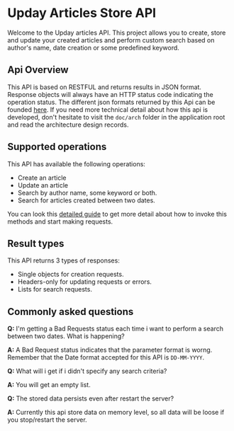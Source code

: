 # Upday Articles Store API

Welcome to the Upday articles API. This project allows you to create, store and update your created articles and perform custom search based on author's name, date creation or some predefined keyword.


## Api Overview

This API is based on RESTFUL and returns results in JSON format. Response objects will always have an HTTP status code indicating the operation status. The different json formats returned by this Api can be founded [here](/doc/format/json-formats.md).
If you need more technical detail about how this api is developed, don't hesitate to visit the `doc/arch` folder in the application root and read the architecture design records.


## Supported operations

This API has available the following operations:

- Create an article
- Update an article
- Search by author name, some keyword or both.
- Search for articles created between two dates.

You can look this [detailed guide](/doc/format/operations.md) to get more detail about how to invoke this methods and start making requests.

## Result types

This API returns 3 types of responses:

- Single objects for creation requests.
- Headers-only for updating requests or errors.
- Lists for search requests.

## Commonly asked questions

**Q:** I'm getting a Bad Requests status each time i want to perform a search between two dates. What is happening?

**A:** A Bad Request status indicates that the parameter format is worng. Remember that the Date format accepted for this API is `DD-MM-YYYY`.

**Q:** What will i get if i didn't specify any search criteria?

**A:** You will get an empty list.

**Q:** The stored data persists even after restart the server?

**A:** Currently this api store data on memory level, so all data will be loose if you stop/restart the server.

